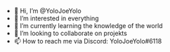 - 👋 Hi, I’m @YoloJoeYolo
- 👀 I’m interested in everything
- 🌱 I’m currently learning the knowledge of the world
- 💞️ I’m looking to collaborate on projekts
- 📫 How to reach me via Discord: YoloJoeYolo#6118

<!---
YoloJoeYolo/YoloJoeYolo is a ✨ special ✨ repository because its `README.md` (this file) appears on your GitHub profile.
You can click the Preview link to take a look at your changes.
--->

